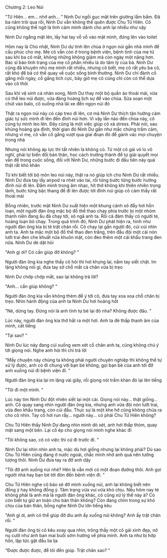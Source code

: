 




Chương 2: Leo Núi


"Tử Hiên... em... nhớ anh... " Ninh Dư ngồi gục mặt trên giường lẩm bẩm. Đã ba năm trôi qua rồi, Ninh Dư vẫn không thể quên được Chu Tử Hiên. Cô cũng không thể ngờ là tình cảm mình dành cho anh lại nhiều như vậy

Ninh Dư ngẩng mặt lên, lấy hai tay vỗ vỗ vào mặt mình, đứng lên vào toilet

Hôm nay là Chủ nhật, Ninh Dư dự tính lên chùa ở ngọn núi gần nhà mình để cầu phúc cho mẹ. Mẹ cô vẫn còn ở trong bệnh viện, bệnh tình của mẹ từ sau khi ba cô mất, không những không giảm mà còn ngày một nặng hơn. Bác sĩ bảo tình trạng của mẹ cô phần nhiều là do tâm lý của bà. Ninh Dư cũng đã khuyên nhủ mẹ mình rất nhiều, nhưng cô biết, mẹ cô rất yêu ba cô, rất khó để bà có thể quay về cuộc sống bình thường. Ninh Dư chỉ đành cố gắng mỗi ngày, cố gắng tích cực, bây giờ mẹ cô cũng chỉ còn có thể dựa vào cô thôi

Sau khi vệ sinh cá nhân xong, Ninh Dư thay một bộ quần áo thoải mái, vừa có thể leo núi được, vừa đàng hoàng lịch sự để vào chùa. Sửa soạn một chút vào balo, cô xuống nhà lái xe đến ngọn núi đó

Thật ra ngọn núi này có cáp treo đi lên, cơ mà Ninh Dư thích tận hưởng cảm giác tự sức mình đi lên đến đỉnh núi hơn. Vì vậy lần nào đến chùa này, cô cũng tự mình leo lên. Đây cũng là một việc giúp cô xả stress. Phải nói, sau khủng hoảng gia đình, thời gian đó Ninh Dư gần như mắc chứng trầm cảm, nhưng vì mẹ, cô vẫn cố gắng vượt qua giai đoạn đó để gánh vác mọi chuyện trong nhà

Nhưng nói không áp lực thì tất nhiên là không có. Từ một cô gái vô lo vô nghĩ, phải tự biến đổi bản thân, học cách trưởng thành để tự giải quyết mọi vấn đề trong cuộc sống, đối với Ninh Dư, những bước đi đầu tiên này quả thật rất khó khăn

Từ khi biết tới bộ môn leo núi này, thật ra nó giúp ích cho Ninh Dư rất nhiều. Ninh Dư đưa tay lấy airpod ra nhét vào tai, rồi từng bước từng bước hướng đỉnh núi đi lên. Đắm mình trong âm nhạc, hít thở không khí thiên nhiên trong lành, bước từng bậc thang để đi lên được tới đỉnh núi giúp cô cảm thấy rất thoải mái

Bỗng nhiên, trước mặt Ninh Dư xuất hiện một khung cảnh xô đẩy hơi hỗn loạn, một người đàn ông mặc bộ đồ thể thao chạy phía trước bị một nhóm thanh niên đang ẩu đả chạy tới, xô ngã anh ta. Rồi cả đám thấy có người té, hoảng loạn bỏ chạy. Trong quá trình đó, Ninh Dư phát hiện ra, hình như người đàn ông kia bị té trật chân rồi. Cô chạy lại gần người đó, cúi cúi nhìn anh ta. Anh ta mặc một bộ đồ thể thao đen trắng, trên đầu đội một cái nón lưỡi trai đen che khuất nửa khuôn mặt, còn đeo thêm một cái khẩu trang đen nữa. Ninh Dư dè dặt hỏi

"Anh gì ơi? Có cần giúp đỡ không? "

Người đàn ông kia nghe thấy cô hỏi thì hơi khựng lại, nắm tay siết chặt. Im lặng không nói gì, đưa tay sờ chỗ mắt cá chân vừa bị trẹo

Ninh Dư chớp chớp mắt, sao lại không trả lời?

"Anh... cần giúp không? "

Người đàn ông kia vẫn không thèm để ý tới cô, đưa tay xoa xoa chỗ chân bị trẹo. Nhìn hành động của anh ta Ninh Dư hơi hoảng hốt

"Nè, dừng tay. Đừng nói là anh tính tự bẻ lại đó nha? Không được đâu. "

Lúc này, người đàn ông kia thở hắt ra một hơi. Anh ta đè thấp thanh âm của mình, cất tiếng



"Tại sao? "

Ninh Dư lúc này đang cúi xuống xem xét cổ chân anh ta, cũng không chú ý tới giọng nói. Nghe anh hỏi thì chỉ trả lời

"Mấy chuyện này chúng ta không phải người chuyên nghiệp thì không thể tự xử lý được, anh có đi chung với bạn bè không, gọi bạn bè của anh tới đỡ anh xuống núi đi bệnh viện đi. "

Người đàn ông kia lại im lặng vài giây, rồi giọng nói trầm khàn đó lại lên tiếng

"Tôi đi một mình. "

Lúc này tim Ninh Dư đột nhiên siết lại một cái. Giọng nói này... thật giống... anh. Cô quay sang nhìn người đàn ông kia, nhưng anh vừa đội nón lưỡi trai, vừa đeo khẩu trang, còn cúi đầu. Thực sự là một khe hở cũng không chừa ra cho cô nhìn. Tay cô hơi run rẩy... người này... có phải Chu Tử Hiên không?

Chu Tử Hiên thấy Ninh Dư đang nhìn mình dò xét, anh hơi thấp thỏm, quay mặt sang một bên. Lại cố ép cho giọng nói mình nghe khác đi

"Tôi không sao, cô có việc thì cứ đi trước đi. "

Ninh Dư lại nhìn nhìn anh ta, mặc dù hơi giống nhưng lại không phải? Dù sao Chu Tử Hiên cũng đang ở nước ngoài, chắc mình nhớ anh quá nên tưởng tượng thôi. Ninh Dư đưa tay ra đỡ anh dậy

"Tôi đỡ anh xuống núi nhé? Hên là vẫn mới có một đoạn đường thôi. Anh gọi người nhà hay bạn bè tới đón đến bệnh viện đi. "

Chu Tử Hiên nghe cô bảo sẽ đỡ mình xuống núi, anh lại không biết nên đồng ý hay không đồng ý. Tâm trạng vừa vui vừa khó chịu. Nếu hôm nay té không phải là anh mà là người đàn ông khác, cô cũng xử lý thế này à? Có còn biết tự giữ an toàn cho bản thân không? Còn đang chìm trong sự khó chịu của bản thân, bỗng nghe Ninh Dư lớn tiếng kêu

"Anh gì ơi, anh có thể giúp đỡ dìu anh ấy xuống núi không? Anh ấy trật chân rồi. "

Người đàn ông bị cô kêu xoay qua nhìn, trông thấy một cô gái xinh đẹp, nở nụ cười như ánh ban mai buổi sớm hướng về phía mình. Anh ta như bị hớp hồn, lập tức gật đầu lia lịa

"Được được được, để tôi đến giúp. Trật chân sao? "




